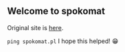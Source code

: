 ## Welcome to spokomat

Original site is [here](https://spokomat.pl).

`ping spokomat.pl`
I hope this helped! 😁
